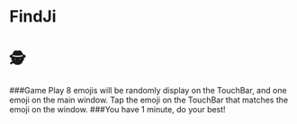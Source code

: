 # FindJi
# 🕵️

###Game Play
8 emojis will be randomly display on the TouchBar, and one emoji on the main window. Tap the emoji on the TouchBar that matches the emoji on the window.
###You have 1 minute, do your best!
